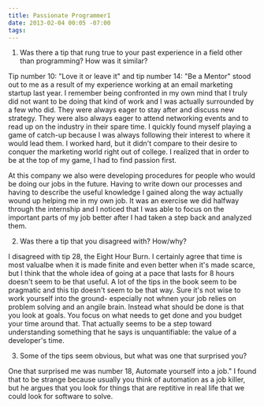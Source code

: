 ```yaml
---
title: Passionate Programmer1
date: 2013-02-04 00:05 -07:00
tags:
---
```


1) Was there a tip that rung true to your past experience in a field other than programming? How was it similar?

Tip number 10: "Love it or leave it" and tip number 14: "Be a Mentor" stood out to me as a result of my experience working at an email marketing startup last year.  I remember being confronted in my own mind that I truly did not want to be doing that kind of work and I was actually surrounded by a few who did.  They were always eager to stay after and discuss new strategy.  They were also always eager to attend networking events and to read up on the industry in their spare time.  I quickly found myself playing a game of catch-up because I was always following their interest to where it would lead them.  I worked hard, but it didn't compare to their desire to conquer the marketing world right out of college.  I realized that in order to be at the top of my game, I had to find passion first.  

At this company we also were developing procedures for people who would be doing our jobs in the future.  Having to write down our processes and having to describe the useful knowledge I gained along the way actually wound up helping me in my own job.  It was an exercise we did halfway through the internship and I noticed that I was able to focus on the important parts of my job better after I had taken a step back and analyzed them.  

2) Was there a tip that you disagreed with?  How/why?

I disagreed with tip 28, the Eight Hour Burn. I certainly agree that time is most valualbe when it is made finite and even better when it's made scarce, but I think that the whole idea of going at a pace that lasts for 8 hours doesn't seem to be that useful.  A lot of the tips in the book seem to be pragmatic and this tip doesn't seem to be that way.  Sure it's not wise to work yourself into the ground- especially not whnen your job relies on problem solving and an angile brain.  Instead what should be done is that you look at goals.  You focus on what needs to get done and you budget your time around that.  That actually seems to be a step toward understanding something that he says is unquantifiable: the value of a developer's time.

3) Some of the tips seem obvious, but what was one that surprised you?

One that surprised me was number 18, Automate yourself into a job."  I found that to be strange because usually you think of automation as a job killer, but he argues that you look for things that are reptitive in real life that we could look for software to solve.
